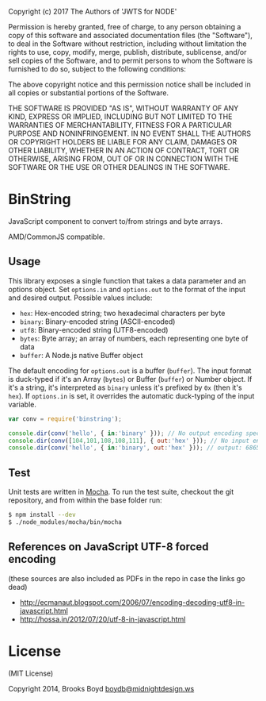 Copyright (c) 2017 The Authors of 'JWTS for NODE'

Permission is hereby granted, free of charge, to any person obtaining a copy of
this software and associated documentation files (the "Software"), to deal in
the Software without restriction, including without limitation the rights to
use, copy, modify, merge, publish, distribute, sublicense, and/or sell copies of
the Software, and to permit persons to whom the Software is furnished to do so,
subject to the following conditions:

The above copyright notice and this permission notice shall be included in all
copies or substantial portions of the Software.

THE SOFTWARE IS PROVIDED "AS IS", WITHOUT WARRANTY OF ANY KIND, EXPRESS OR
IMPLIED, INCLUDING BUT NOT LIMITED TO THE WARRANTIES OF MERCHANTABILITY, FITNESS
FOR A PARTICULAR PURPOSE AND NONINFRINGEMENT. IN NO EVENT SHALL THE AUTHORS OR
COPYRIGHT HOLDERS BE LIABLE FOR ANY CLAIM, DAMAGES OR OTHER LIABILITY, WHETHER
IN AN ACTION OF CONTRACT, TORT OR OTHERWISE, ARISING FROM, OUT OF OR IN
CONNECTION WITH THE SOFTWARE OR THE USE OR OTHER DEALINGS IN THE SOFTWARE.
# BinString

JavaScript component to convert to/from strings and byte arrays.

AMD/CommonJS compatible.


## Usage

This library exposes a single function that takes a data parameter and an options object. Set `options.in` and `options.out` to the format of the input and desired output. Possible values include:

* `hex`: Hex-encoded string; two hexadecimal characters per byte
* `binary`: Binary-encoded string (ASCII-encoded)
* `utf8`: Binary-encoded string (UTF8-encoded)
* `bytes`: Byte array; an array of numbers, each representing one byte of data
* `buffer`: A Node.js native Buffer object

The default encoding for `options.out` is a buffer (`buffer`). The input format is duck-typed if it's an Array (`bytes`) or Buffer (`buffer`) or Number object. If it's a string, it's interpreted as `binary` unless it's prefixed by `0x` (then it's `hex`). If `options.in` is set, it overrides the automatic duck-typing of the input variable.

```js
var conv = require('binstring');

console.dir(conv('hello', { in:'binary' })); // No output encoding specified, defaults to Buffer; output: Buffer([104,101,108,108,111])
console.dir(conv([104,101,108,108,111], { out:'hex' })); // No input encoding specified, auto-detected as Byte Array; output: 68656c6c6f
console.dir(conv('hello', { in:'binary', out:'hex' })); // output: 68656c6c6f
```

## Test

Unit tests are written in [Mocha](http://visionmedia.github.io/mocha/). To run the test suite, checkout the git repository, and from within the base folder run:

```sh
$ npm install --dev
$ ./node_modules/mocha/bin/mocha
```

## References on JavaScript UTF-8 forced encoding
(these sources are also included as PDFs in the repo in case the links go dead)

- http://ecmanaut.blogspot.com/2006/07/encoding-decoding-utf8-in-javascript.html
- http://hossa.in/2012/07/20/utf-8-in-javascript.html

# License
(MIT License)

Copyright 2014, Brooks Boyd <boydb@midnightdesign.ws>